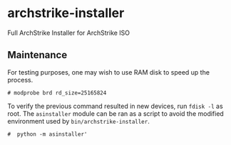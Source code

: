 # archstrike-installer
Full ArchStrike Installer for ArchStrike ISO

## Maintenance
For testing purposes, one may wish to use RAM disk to speed up the process.
```
# modprobe brd rd_size=25165824
```
To verify the previous command resulted in new devices, run `fdisk -l` as root. The `asinstaller` module can be ran as
a script to avoid the modified environment used by `bin/archstrike-installer`.
```
#  python -m asinstaller'
```
